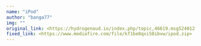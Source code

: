 ```yaml
---
name: "iPod"
author: "banga77"
img: ""
original_link: <https://hydrogenaud.io/index.php/topic,46619.msg524012.html#msg524012>
fixed_link: <https://www.mediafire.com/file/kf1be8qxi50ibvw/ipod.zip>
---
```

